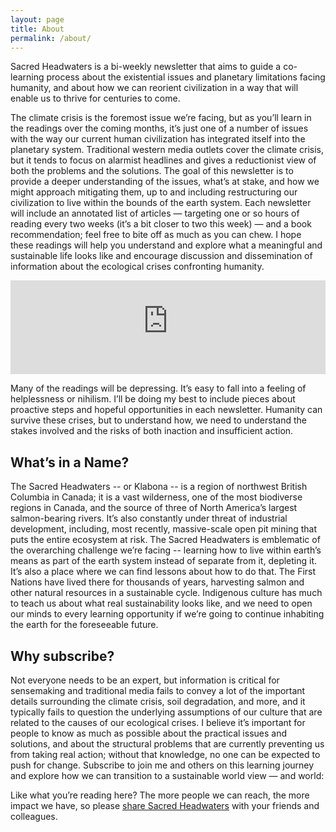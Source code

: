 ```yaml
---
layout: page
title: About
permalink: /about/
---
```


Sacred Headwaters is a bi-weekly newsletter that aims to guide a co-learning process about the existential issues and planetary limitations facing humanity, and about how we can reorient civilization in a way that will enable us to thrive for centuries to come.

The climate crisis is the foremost issue we’re facing, but as you’ll learn in the readings over the coming months, it’s just one of a number of issues with the way our current human civilization has integrated itself into the planetary system. Traditional western media outlets cover the climate crisis, but it tends to focus on alarmist headlines and gives a reductionist view of both the problems and the solutions. The goal of this newsletter is to provide a deeper understanding of the issues, what’s at stake, and how we might approach mitigating them, up to and including restructuring our civilization to live within the bounds of the earth system. Each newsletter will include an annotated list of articles — targeting one or so hours of reading every two weeks (it’s a bit closer to two this week) — and a book recommendation; feel free to bite off as much as you can chew. I hope these readings will help you understand and explore what a meaningful and sustainable life looks like and encourage discussion and dissemination of information about the ecological crises confronting humanity.

<iframe src="https://sacredheadwaters.substack.com/embed" width="100%" height="150" frameborder="0" scrolling="no"></iframe>

Many of the readings will be depressing. It’s easy to fall into a feeling of helplessness or nihilism. I’ll be doing my best to include pieces about proactive steps and hopeful opportunities in each newsletter. Humanity can survive these crises, but to understand how, we need to understand the stakes involved and the risks of both inaction and insufficient action.

## What’s in a Name?

The Sacred Headwaters -- or Klabona -- is a region of northwest British Columbia in Canada; it is a vast wilderness, one of the most biodiverse regions in Canada, and the source of three of North America’s largest salmon-bearing rivers. It’s also constantly under threat of industrial development, including, most recently, massive-scale open pit mining that puts the entire ecosystem at risk. The Sacred Headwaters is emblematic of the overarching challenge we’re facing -- learning how to live within earth’s means as part of the earth system instead of separate from it, depleting it. It’s also a place where we can find lessons about how to do that. The First Nations have lived there for thousands of years, harvesting salmon and other natural resources in a sustainable cycle. Indigenous culture has much to teach us about what real sustainability looks like, and we need to open our minds to every learning opportunity if we’re going to continue inhabiting the earth for the foreseeable future.

## Why subscribe?

Not everyone needs to be an expert, but information is critical for sensemaking and traditional media fails to convey a lot of the important details surrounding the climate crisis, soil degradation, and more, and it typically fails to question the underlying assumptions of our culture that are related to the causes of our ecological crises. I believe it’s important for people to know as much as possible about the practical issues and solutions, and about the structural problems that are currently preventing us from taking real action; without that knowledge, no one can be expected to push for change. Subscribe to join me and others on this learning journey and explore how we can transition to a sustainable world view — and world:

Like what you’re reading here? The more people we can reach, the more impact we have, so please [share Sacred Headwaters](https://sacredheadwaters.substack.com/?utm_source=substack&utm_medium=email&utm_content=share&action=share) with your friends and colleagues.
